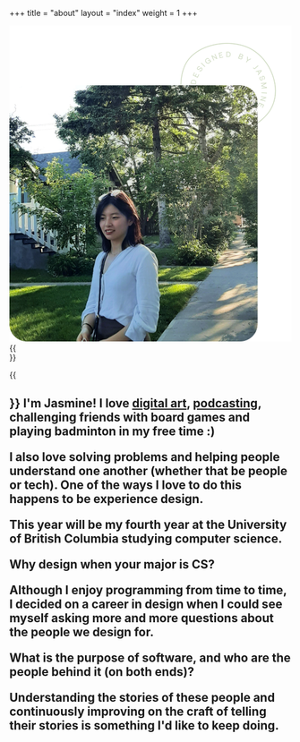 
+++
title = "about"
layout = "index"
weight = 1
+++

![potate](/images/me2.png#float-left)
{{<br>}}

{{<h2 class="heavy-weight" text="Hiya! Nice to meet you.">}}
I'm Jasmine! I love [digital art](https://www.instagram.com/goushiii/), [podcasting](https://anchor.fm/hojicha), challenging friends with board games and playing badminton in my free time :)

I also love solving problems and helping people understand one another (whether that be people or tech). One of the ways I love to do this happens to be experience design. 

This year will be my fourth year at the University of British Columbia studying computer science. 

**Why design when your major is CS?** 

Although I enjoy programming from time to time, I decided on a career in design when I could see myself asking more and more questions about the people we design for. 

What is the purpose of software, and who are the people behind it (on both ends)? 

Understanding the stories of these people and continuously improving on the craft of telling their stories is something I'd like to keep doing.
